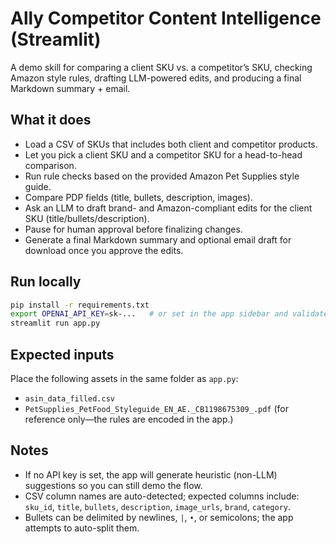 # Ally Competitor Content Intelligence (Streamlit)

A demo skill for comparing a client SKU vs. a competitor’s SKU, checking Amazon style rules, drafting LLM-powered edits, and producing a final Markdown summary + email.

## What it does
- Load a CSV of SKUs that includes both client and competitor products.
- Let you pick a client SKU and a competitor SKU for a head-to-head comparison.
- Run rule checks based on the provided Amazon Pet Supplies style guide.
- Compare PDP fields (title, bullets, description, images).
- Ask an LLM to draft brand- and Amazon-compliant edits for the client SKU (title/bullets/description).
- Pause for human approval before finalizing changes.
- Generate a final Markdown summary and optional email draft for download once you approve the edits.

## Run locally
```bash
pip install -r requirements.txt
export OPENAI_API_KEY=sk-...   # or set in the app sidebar and validate
streamlit run app.py
```

## Expected inputs
Place the following assets in the same folder as `app.py`:
- `asin_data_filled.csv`
- `PetSupplies_PetFood_Styleguide_EN_AE._CB1198675309_.pdf` (for reference only—the rules are encoded in the app.)

## Notes
- If no API key is set, the app will generate heuristic (non-LLM) suggestions so you can still demo the flow.
- CSV column names are auto-detected; expected columns include: `sku_id`, `title`, `bullets`, `description`, `image_urls`, `brand`, `category`.
- Bullets can be delimited by newlines, `|`, `•`, or semicolons; the app attempts to auto-split them.
